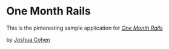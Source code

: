 # One Month Rails

This is the pinteresting sample application for 
[*One Month Rails*](http://onemonthrails.com)

by [Joshua Cohen](http:mattangriffel.com)	